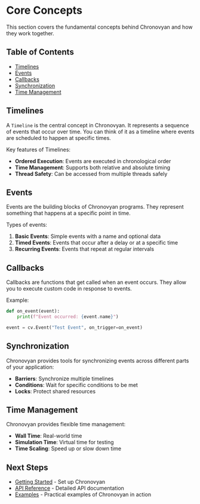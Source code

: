 # Core Concepts

This section covers the fundamental concepts behind Chronovyan and how they work together.

## Table of Contents

- [Timelines](#timelines)
- [Events](#events)
- [Callbacks](#callbacks)
- [Synchronization](#synchronization)
- [Time Management](#time-management)

## Timelines

A `Timeline` is the central concept in Chronovyan. It represents a sequence of events that occur over time. You can think of it as a timeline where events are scheduled to happen at specific times.

Key features of Timelines:

- **Ordered Execution**: Events are executed in chronological order
- **Time Management**: Supports both relative and absolute timing
- **Thread Safety**: Can be accessed from multiple threads safely

## Events

Events are the building blocks of Chronovyan programs. They represent something that happens at a specific point in time.

Types of events:

1. **Basic Events**: Simple events with a name and optional data
2. **Timed Events**: Events that occur after a delay or at a specific time
3. **Recurring Events**: Events that repeat at regular intervals

## Callbacks

Callbacks are functions that get called when an event occurs. They allow you to execute custom code in response to events.

Example:

```python
def on_event(event):
    print(f"Event occurred: {event.name}")

event = cv.Event("Test Event", on_trigger=on_event)
```

## Synchronization

Chronovyan provides tools for synchronizing events across different parts of your application:

- **Barriers**: Synchronize multiple timelines
- **Conditions**: Wait for specific conditions to be met
- **Locks**: Protect shared resources

## Time Management

Chronovyan provides flexible time management:

- **Wall Time**: Real-world time
- **Simulation Time**: Virtual time for testing
- **Time Scaling**: Speed up or slow down time

## Next Steps

- [Getting Started](../getting-started/installation.md) - Set up Chronovyan
- [API Reference](../reference/index.md) - Detailed API documentation
- [Examples](../examples/index.md) - Practical examples of Chronovyan in action
